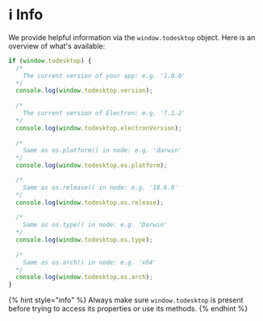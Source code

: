 # ℹ️ Info

We provide helpful information via the `window.todesktop` object. Here is an overview of what's available:

```javascript
if (window.todesktop) {
  /*
    The current version of your app: e.g. '1.0.0'
  */
  console.log(window.todesktop.version);
  
  /*
    The current version of Electron: e.g. '7.1.2'
  */
  console.log(window.todesktop.electronVersion);
  
  /*
    Same as os.platform() in node: e.g. 'darwin'
  */
  console.log(window.todesktop.os.platform);

  /*
    Same as os.release() in node: e.g. '18.6.0'
  */
  console.log(window.todesktop.os.release);
  
  /*
    Same as os.type() in node: e.g. 'Darwin'
  */
  console.log(window.todesktop.os.type);
    
  /*
    Same as os.arch() in node: e.g. 'x64'
  */
  console.log(window.todesktop.os.arch);
}
```

{% hint style="info" %}
Always make sure `window.todesktop` is present before trying to access its properties or use its methods.
{% endhint %}

